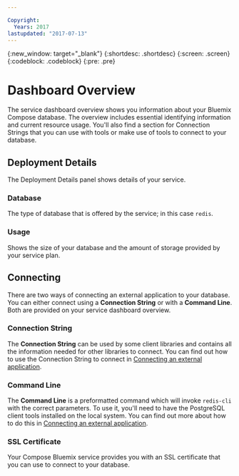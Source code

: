 ```yaml
---

Copyright:
  Years: 2017
lastupdated: "2017-07-13"
---
```


{:new_window: target="_blank"}
{:shortdesc: .shortdesc}
{:screen: .screen}
{:codeblock: .codeblock}
{:pre: .pre}

# Dashboard Overview

The service dashboard overview shows you information about your Bluemix Compose database. The overview includes essential identifying information and current resource usage. You'll also find a section for Connection Strings that you can use with tools or make use of tools to connect to your database.

## Deployment Details

The Deployment Details panel shows details of your service.

### Database

The type of database that is offered by the service; in this case `redis`.

### Usage

Shows the size of your database and the amount of storage provided by your service plan.

## Connecting

There are two ways of connecting an external application to your database. You can either connect using a **Connection String** or with a **Command Line**. Both are provided on your service dashboard overview.

### Connection String

The **Connection String** can be used by some client libraries and contains all the information needed for other libraries to connect. You can find out how to use the Connection String to connect in [Connecting an external application](./connecting-external.html).

### Command Line

The **Command Line** is a preformatted command which will invoke `redis-cli` with the correct parameters. To use it, you'll need to have the PostgreSQL client tools installed on the local system. You can find out more about how to do this in [Connecting an external application](./connecting-external.html).

### SSL Certificate

Your Compose Bluemix service provides you with an SSL certificate that you can use to connect to your database.